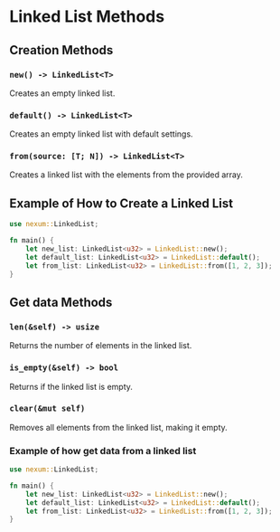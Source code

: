 # Linked List Methods

## Creation Methods

### `new() -> LinkedList<T>`

Creates an empty linked list.

### `default() -> LinkedList<T>`

Creates an empty linked list with default settings.

### `from(source: [T; N]) -> LinkedList<T>`

Creates a linked list with the elements from the provided array.

## Example of How to Create a Linked List

```rust
use nexum::LinkedList;

fn main() {
    let new_list: LinkedList<u32> = LinkedList::new();
    let default_list: LinkedList<u32> = LinkedList::default();
    let from_list: LinkedList<u32> = LinkedList::from([1, 2, 3]);
}
```

## Get data Methods

### `len(&self) -> usize`

Returns the number of elements in the linked list.

### `is_empty(&self) -> bool`

Returns if the linked list is empty.

### `clear(&mut self)`

Removes all elements from the linked list, making it empty.

### Example of how get data from a linked list

```rust
use nexum::LinkedList;

fn main() {
    let new_list: LinkedList<u32> = LinkedList::new();
    let default_list: LinkedList<u32> = LinkedList::default();
    let from_list: LinkedList<u32> = LinkedList::from([1, 2, 3]);
}
```
